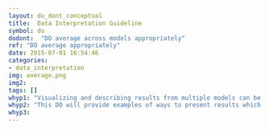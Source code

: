 ```yaml
---
layout: do_dont_conceptual
title:  Data Interpretation Guideline
symbol: do
dodont:  "DO average across models appropriately"
ref: "DO average appropriately" 
date: 2015-07-01 16:54:46
categories:
- data_interpretation
img: average.png
img2: 
tags: []
whyp1: "Visualizing and describing results from multiple models can be challenging.  Our inclination is often to present the average.  While this can be appropriate, it can also be misleading, especially if individual models differ considerably."
whyp2: "This DO will provide examples of ways to present results which effectively use results from multiple models."
whyp3:
---
```

